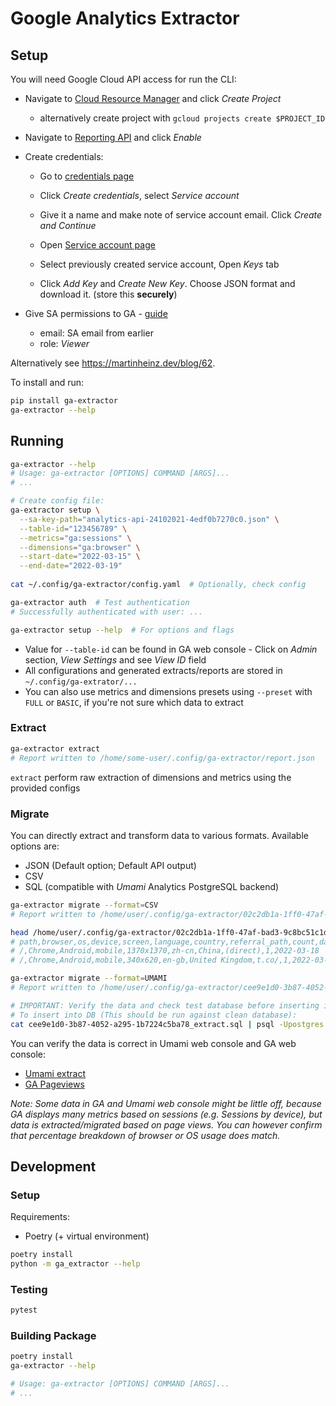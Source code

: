 # Google Analytics Extractor

## Setup

You will need Google Cloud API access for run the CLI:

- Navigate to [Cloud Resource Manager](https://console.cloud.google.com/cloud-resource-manager) and click _Create Project_
    - alternatively create project with `gcloud projects create $PROJECT_ID`
- Navigate to [Reporting API](https://console.cloud.google.com/apis/library/analyticsreporting.googleapis.com) and click _Enable_
- Create credentials:
    - Go to [credentials page](https://console.cloud.google.com/apis/credentials)
    - Click _Create credentials_, select _Service account_
    - Give it a name and make note of service account email. Click _Create and Continue_

    - Open [Service account page](https://console.cloud.google.com/iam-admin/serviceaccounts)
    - Select previously created service account, Open _Keys_ tab
    - Click _Add Key_ and _Create New Key_. Choose JSON format and download it. (store this **securely**)

- Give SA permissions to GA - [guide](https://support.google.com/analytics/answer/1009702#Add)
    - email: SA email from earlier
    - role: _Viewer_
  
Alternatively see <https://martinheinz.dev/blog/62>.

To install and run:

```bash
pip install ga-extractor
ga-extractor --help
```
  
## Running

```bash
ga-extractor --help
# Usage: ga-extractor [OPTIONS] COMMAND [ARGS]...
# ...

# Create config file:
ga-extractor setup \
  --sa-key-path="analytics-api-24102021-4edf0b7270c0.json" \
  --table-id="123456789" \
  --metrics="ga:sessions" \
  --dimensions="ga:browser" \
  --start-date="2022-03-15" \
  --end-date="2022-03-19"
  
cat ~/.config/ga-extractor/config.yaml  # Optionally, check config

ga-extractor auth  # Test authentication
# Successfully authenticated with user: ...

ga-extractor setup --help  # For options and flags
```

- Value for `--table-id` can be found in GA web console - Click on _Admin_ section, _View Settings_ and see _View ID_ field
- All configurations and generated extracts/reports are stored in `~/.config/ga-extrator/...`
- You can also use metrics and dimensions presets using `--preset` with `FULL` or `BASIC`, if you're not sure which data to extract

### Extract

```bash
ga-extractor extract
# Report written to /home/some-user/.config/ga-extractor/report.json
```

`extract` perform raw extraction of dimensions and metrics using the provided configs

### Migrate

You can directly extract and transform data to various formats. Available options are:

- JSON (Default option; Default API output)
- CSV
- SQL (compatible with _Umami_ Analytics PostgreSQL backend)

```bash
ga-extractor migrate --format=CSV
# Report written to /home/user/.config/ga-extractor/02c2db1a-1ff0-47af-bad3-9c8bc51c1d13_extract.csv

head /home/user/.config/ga-extractor/02c2db1a-1ff0-47af-bad3-9c8bc51c1d13_extract.csv
# path,browser,os,device,screen,language,country,referral_path,count,date
# /,Chrome,Android,mobile,1370x1370,zh-cn,China,(direct),1,2022-03-18
# /,Chrome,Android,mobile,340x620,en-gb,United Kingdom,t.co/,1,2022-03-18

ga-extractor migrate --format=UMAMI
# Report written to /home/user/.config/ga-extractor/cee9e1d0-3b87-4052-a295-1b7224c5ba78_extract.sql

# IMPORTANT: Verify the data and check test database before inserting into production instance 
# To insert into DB (This should be run against clean database):
cat cee9e1d0-3b87-4052-a295-1b7224c5ba78_extract.sql | psql -Upostgres -a some-db
```

You can verify the data is correct in Umami web console and GA web console:

- [Umami extract](./assets/umami-migration.png)
- [GA Pageviews](./assets/ga-pageviews.png)

_Note: Some data in GA and Umami web console might be little off, because GA displays many metrics based on sessions (e.g. Sessions by device), but data is extracted/migrated based on page views. You can however confirm that percentage breakdown of browser or OS usage does match._

## Development

### Setup

Requirements:

- Poetry (+ virtual environment)

```bash
poetry install
python -m ga_extractor --help
```

### Testing

```bash
pytest
```

### Building Package

```bash
poetry install
ga-extractor --help

# Usage: ga-extractor [OPTIONS] COMMAND [ARGS]...
# ...
```